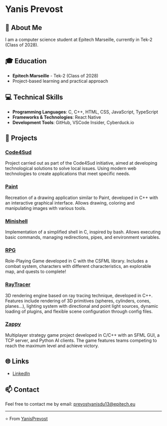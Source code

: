 # Yanis Prevost

## 👋 About Me
I am a computer science student at Epitech Marseille, currently in Tek-2 (Class of 2028).

## 🎓 Education
- **Epitech Marseille** - Tek-2 (Class of 2028)
- Project-based learning and practical approach

## 💻 Technical Skills
- **Programming Languages**: C, C++, HTML, CSS, JavaScript, TypeScript
- **Frameworks & Technologies**: React Native
- **Development Tools**: GitHub, VSCode Insider, Cyberduck.io

## 🚀 Projects
### [Code4Sud](https://github.com/YanisPrevost/Code4Sud)
Project carried out as part of the Code4Sud initiative, aimed at developing technological solutions to solve local issues. Using modern web technologies to create applications that meet specific needs.

### [Paint](https://github.com/YanisPrevost/Paint)
Recreation of a drawing application similar to Paint, developed in C++ with an interactive graphical interface. Allows drawing, coloring and manipulating images with various tools.

### [Minishell](https://github.com/YanisPrevost/Minishell)
Implementation of a simplified shell in C, inspired by bash. Allows executing basic commands, managing redirections, pipes, and environment variables.

### [RPG](https://github.com/YanisPrevost/RPG)
Role-Playing Game developed in C with the CSFML library. Includes a combat system, characters with different characteristics, an explorable map, and quests to complete!

### [RayTracer](https://github.com/YanisPrevost/RayTracer)
3D rendering engine based on ray tracing technique, developed in C++. Features include rendering of 3D primitives (spheres, cylinders, cones, planes...), lighting system with directional and point light sources, dynamic loading of plugins, and flexible scene configuration through config files.

### [Zappy](https://github.com/YanisPrevost/Zappy)
Multiplayer strategy game project developed in C/C++ with an SFML GUI, a TCP server, and Python AI clients. The game features teams competing to reach the maximum level and achieve victory.

## 🌐 Links
- [LinkedIn](https://www.linkedin.com/in/yanis-prevost-23b7002b6/)

## 📫 Contact
Feel free to contact me by email: prevostyanisdu13@epitech.eu

---
⭐️ From [YanisPrevost](https://github.com/YanisPrevost)
